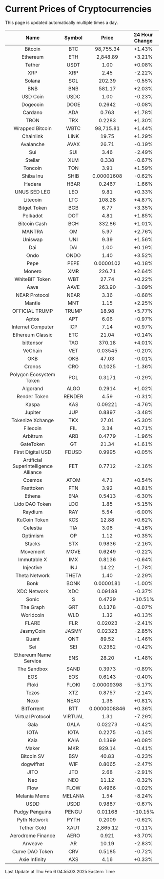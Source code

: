 # Current Prices of Cryptocurrencies
This page is updated automatically multiple times a day.

| Name | Symbol | Price | 24 Hour Change |
| :---: |:---:| :---: | :---: |
| Bitcoin | BTC | 98,755.34 | +1.43% |
| Ethereum | ETH | 2,848.89 | +3.21% |
| Tether | USDT | 1.00 | +0.08% |
| XRP | XRP | 2.45 | -2.22% |
| Solana | SOL | 202.39 | -0.55% |
| BNB | BNB | 581.17 | +2.03% |
| USD Coin | USDC | 1.00 | -0.23% |
| Dogecoin | DOGE | 0.2642 | -0.08% |
| Cardano | ADA | 0.763 | +1.78% |
| TRON | TRX | 0.2283 | +1.30% |
| Wrapped Bitcoin | WBTC | 98,715.81 | +1.44% |
| Chainlink | LINK | 19.75 | +1.29% |
| Avalanche | AVAX | 26.71 | -0.19% |
| Sui | SUI | 3.46 | -2.49% |
| Stellar | XLM | 0.338 | -0.67% |
| Toncoin | TON | 3.91 | +1.59% |
| Shiba Inu | SHIB | 0.00001608 | -0.62% |
| Hedera | HBAR | 0.2467 | -1.66% |
| UNUS SED LEO | LEO | 9.81 | +0.33% |
| Litecoin | LTC | 108.28 | +4.87% |
| Bitget Token | BGB | 6.77 | +3.35% |
| Polkadot | DOT | 4.81 | +1.85% |
| Bitcoin Cash | BCH | 332.86 | +1.01% |
| MANTRA | OM | 5.97 | +2.76% |
| Uniswap | UNI | 9.39 | +1.56% |
| Dai | DAI | 1.00 | +0.19% |
| Ondo | ONDO | 1.40 | +3.52% |
| Pepe | PEPE | 0.0000102 | +0.18% |
| Monero | XMR | 226.71 | +2.64% |
| WhiteBIT Token | WBT | 27.74 | +0.22% |
| Aave | AAVE | 263.90 | -3.09% |
| NEAR Protocol | NEAR | 3.36 | -0.68% |
| Mantle | MNT | 1.15 | +2.25% |
| OFFICIAL TRUMP | TRUMP | 18.98 | +5.77% |
| Aptos | APT | 6.06 | -0.97% |
| Internet Computer | ICP | 7.14 | +0.97% |
| Ethereum Classic | ETC | 21.04 | +0.14% |
| bittensor | TAO | 370.18 | +4.01% |
| VeChain | VET | 0.03545 | -0.20% |
| OKB | OKB | 47.03 | -0.01% |
| Cronos | CRO | 0.1025 | -1.36% |
| Polygon Ecosystem Token | POL | 0.3171 | -0.29% |
| Algorand | ALGO | 0.2914 | +1.02% |
| Render Token | RENDER | 4.59 | -0.31% |
| Kaspa | KAS | 0.09221 | -4.76% |
| Jupiter | JUP | 0.8897 | -3.48% |
| Tokenize Xchange | TKX | 27.01 | +5.30% |
| Filecoin | FIL | 3.34 | +0.71% |
| Arbitrum | ARB | 0.4779 | -1.96% |
| GateToken | GT | 21.34 | +1.61% |
| First Digital USD | FDUSD | 0.9995 | +0.05% |
| Artificial Superintelligence Alliance | FET | 0.7712 | -2.16% |
| Cosmos | ATOM | 4.71 | +0.54% |
| Fasttoken | FTN | 3.92 | +0.81% |
| Ethena | ENA | 0.5413 | -6.30% |
| Lido DAO Token | LDO | 1.85 | +5.15% |
| Raydium | RAY | 5.54 | -6.00% |
| KuCoin Token | KCS | 12.88 | +0.62% |
| Celestia | TIA | 3.06 | -4.16% |
| Optimism | OP | 1.12 | +0.35% |
| Stacks | STX | 0.9836 | -2.16% |
| Movement | MOVE | 0.6249 | -0.22% |
| Immutable X | IMX | 0.8136 | -0.64% |
| Injective | INJ | 14.22 | -1.78% |
| Theta Network | THETA | 1.40 | -2.29% |
| Bonk | BONK | 0.0000181 | -1.00% |
| XDC Network | XDC | 0.09188 | -0.37% |
| Sonic | S | 0.4729 | +10.51% |
| The Graph | GRT | 0.1378 | -0.07% |
| Worldcoin | WLD | 1.32 | +0.13% |
| FLARE | FLR | 0.02023 | -2.41% |
| JasmyCoin | JASMY | 0.02323 | -2.85% |
| Quant | QNT | 89.52 | -1.46% |
| Sei | SEI | 0.2382 | -0.42% |
| Ethereum Name Service | ENS | 28.20 | +1.48% |
| The Sandbox | SAND | 0.3973 | -0.89% |
| EOS | EOS | 0.6143 | -0.40% |
| Floki | FLOKI | 0.00009398 | -5.17% |
| Tezos | XTZ | 0.8757 | -2.14% |
| Nexo | NEXO | 1.38 | +0.81% |
| BitTorrent | BTT | 0.0000008846 | +0.36% |
| Virtual Protocol | VIRTUAL | 1.31 | -7.29% |
| Gala | GALA | 0.02273 | -0.42% |
| IOTA | IOTA | 0.2275 | -0.14% |
| Kaia | KAIA | 0.1399 | +0.08% |
| Maker | MKR | 929.14 | -0.41% |
| Bitcoin SV | BSV | 40.83 | -0.23% |
| dogwifhat | WIF | 0.8065 | -2.47% |
| JITO | JTO | 2.68 | -2.91% |
| Neo | NEO | 11.12 | -0.32% |
| Flow | FLOW | 0.4966 | -0.02% |
| Melania Meme | MELANIA | 1.54 | -8.24% |
| USDD | USDD | 0.9887 | -0.67% |
| Pudgy Penguins | PENGU | 0.01168 | -10.15% |
| Pyth Network | PYTH | 0.2009 | -0.62% |
| Tether Gold | XAUT | 2,865.12 | -0.11% |
| Aerodrome Finance | AERO | 0.921 | +3.70% |
| Arweave | AR | 10.19 | -2.83% |
| Curve DAO Token | CRV | 0.5185 | -0.72% |
| Axie Infinity | AXS | 4.16 | +0.33% |

Last Update at Thu Feb  6 04:55:03 2025 Eastern Time